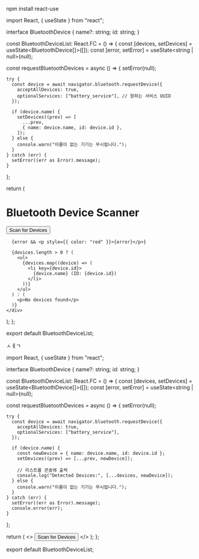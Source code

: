 npm install react-use

import React, { useState } from "react";

interface BluetoothDevice {
  name?: string;
  id: string;
}

const BluetoothDeviceList: React.FC = () => {
  const [devices, setDevices] = useState<BluetoothDevice[]>([]);
  const [error, setError] = useState<string | null>(null);

  const requestBluetoothDevices = async () => {
    setError(null);

    try {
      const device = await navigator.bluetooth.requestDevice({
        acceptAllDevices: true,
        optionalServices: ["battery_service"], // 원하는 서비스 UUID
      });

      if (device.name) {
        setDevices((prev) => [
          ...prev,
          { name: device.name, id: device.id },
        ]);
      } else {
        console.warn("이름이 없는 기기는 무시됩니다.");
      }
    } catch (err) {
      setError((err as Error).message);
    }
  };

  return (
    <div>
      <h1>Bluetooth Device Scanner</h1>
      <button onClick={requestBluetoothDevices}>Scan for Devices</button>
      
      {error && <p style={{ color: "red" }}>{error}</p>}
      
      {devices.length > 0 ? (
        <ul>
          {devices.map((device) => (
            <li key={device.id}>
              {device.name} (ID: {device.id})
            </li>
          ))}
        </ul>
      ) : (
        <p>No devices found</p>
      )}
    </div>
  );
};

export default BluetoothDeviceList;


ㅅㅔㄱ

import React, { useState } from "react";

interface BluetoothDevice {
  name?: string;
  id: string;
}

const BluetoothDeviceList: React.FC = () => {
  const [devices, setDevices] = useState<BluetoothDevice[]>([]);
  const [error, setError] = useState<string | null>(null);

  const requestBluetoothDevices = async () => {
    setError(null);

    try {
      const device = await navigator.bluetooth.requestDevice({
        acceptAllDevices: true,
        optionalServices: ["battery_service"],
      });

      if (device.name) {
        const newDevice = { name: device.name, id: device.id };
        setDevices((prev) => [...prev, newDevice]);

        // 리스트를 콘솔에 출력
        console.log("Detected Devices:", [...devices, newDevice]);
      } else {
        console.warn("이름이 없는 기기는 무시됩니다.");
      }
    } catch (err) {
      setError((err as Error).message);
      console.error(err);
    }
  };

  return (
    <>
      <button onClick={requestBluetoothDevices}>Scan for Devices</button>
    </>
  );
};

export default BluetoothDeviceList;